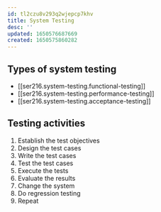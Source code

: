 ```yaml
---
id: tl2czu8v293q2wjepcp7khv
title: System Testing
desc: ''
updated: 1650576687669
created: 1650575860282
---
```


## Types of system testing

- [[ser216.system-testing.functional-testing]]
- [[ser216.system-testing.performance-testing]]
- [[ser216.system-testing.acceptance-testing]]

## Testing activities

1. Establish the test objectives
2. Design the test cases
3. Write the test cases
4. Test the test cases
5. Execute the tests
6. Evaluate the results
7. Change the system
8. Do regression testing
9. Repeat